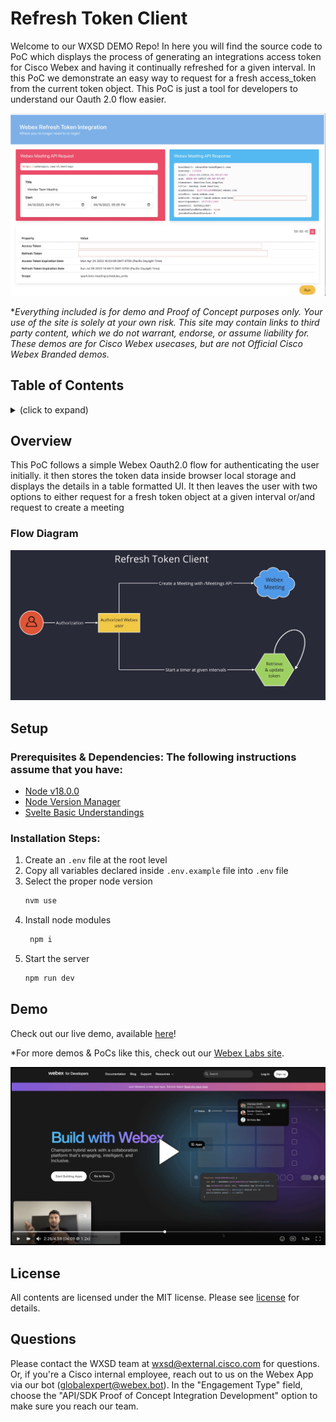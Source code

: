 <!-- _____________________________________________________________________________________________________________________________________ -->
<!--                                              Basic Repo Steps                                                            -->

<!-- # Repo-Template
This is an Internal WXSD Template to be used for GitHub Repos moving forward. Follow the following steps: Visit https://github.com/wxsd-sales/readme-template/blob/master/README.md for extended details.
-->



<!--   Step 1) Name your repository: Names will ALWAYS start with "bot - ", "integration -", "macro -", or "supportapp -" 
Examples:"bot- <insert repo name>" 
       "integration - <insert repo name>"
       "macro - <insert repo name>"
       "supportapp - <insert repo name>" 

~3 words, kebab case, use words to indicate what it does. Visit https://github.com/wxsd-sales/readme-template/blob/master/README.md for more details  
-->

<!--  Step 2) Add One sentence description to your repository: Copy/Paste from Webex Labs Card sentence.
       Example: "Redirect an Auto Attendant caller to an SMS conversation to alleviate Call Queue Agent responsibilities."
-->

<!--  Step 3) Add at least 1 tag to the repo: Indicating if it’s a “bot”, “macro” or “embeddedapp”.       
                 *Additional tags are allowed: should be lowercase and hyphenated for spaces.
                Repo does not use “macros” as a tag (use “macro” instead)
-->

<!--  Step 4) MAKE SURE an MIT license is included in your Repository, unless management has communicated otherwise. If another license is needed, please verify with management. This is for legal reasons.
-->

<!--  Step 4) Use following Template to copy/paste your details below in place of the directions 
Make sure you include the "Keep this here" portions (it is for legal, and security infosec reasons).
-->

<!-- _____________________________________________________________________________________________________________________________________ -->

<!--                                                Actual Template Starts Below                                                           -->


# Refresh Token Client
Welcome to our WXSD DEMO Repo! <!-- Keep this here --> 
In here you will find the source code to PoC which displays the process of generating an integrations access token for Cisco Webex and having it continually refreshed for a given interval.
In this PoC we demonstrate an easy way to request for a fresh access_token from the current token object. This PoC is just a tool for developers to understand our Oauth 2.0 flow easier.

 <!--- Insert a screenshot, gif or image below that shows a little about your Demo/PoC -->
 ![refresh-token](./static/demo.jpg)




<!-- Keep the following here -->  
 *_Everything included is for demo and Proof of Concept purposes only. Your use of the site is solely at your own risk. This site may contain links to third party content, which we do not warrant, endorse, or assume liability for. These demos are for Cisco Webex usecases, but are not Official Cisco Webex Branded demos._

## Table of Contents <!-- Keep the following here -->  
<!-- ⛔️ MD-MAGIC-EXAMPLE:START (TOC:collapse=true&collapseText=Click to expand) -->
<details>
<summary>(click to expand)</summary>
    
  * [Overview](#overview)
  * [Setup](#setup)
  * [Demos](#demos)
  * [License](#license)  
  * [Questions](#questions)

</details>
<!-- ⛔️ MD-MAGIC-EXAMPLE:END -->


## Overview
This PoC follows a simple Webex Oauth2.0 flow for authenticating the user initially. it then stores the token data inside browser local storage and displays the details in a table formatted UI. It then leaves the user with two options to either request for a fresh token object at a given interval or/and request to create a meeting 


### Flow Diagram
<!-- *MANDATORY* Insert Your Flow Diagram Here -->
![flow-design](./static/design.jpg)



## Setup

### Prerequisites & Dependencies: The following instructions assume that you have:

- [Node v18.0.0](https://nodejs.org/en/blog/announcements/v18-release-announce)
- [Node Version Manager](https://www.freecodecamp.org/news/node-version-manager-nvm-install-guide/)
- [Svelte Basic Understandings](https://svelte.dev/)


<!-- GETTING STARTED -->

### Installation Steps:
1. Create an `.env` file at the root level
2. Copy all variables declared inside `.env.example` file into `.env` file
3. Select the proper node version
    ```sh
    nvm use
    ```
4.  Install node modules
    ```sh
     npm i
     ```
5.  Start the server
    ```sh
    npm run dev
    ```
    
## Demo

<!-- Insert link to the website below (if deployed). -->
Check out our live demo, available [here](https://refresh-token.wbx.ninja)!

<!-- Keep the following statement -->
*For more demos & PoCs like this, check out our [Webex Labs site](https://collabtoolbox.cisco.com/webex-labs).


<!-- Update your vidcast title, video screenshot, vidcast/youtube link & name -->
[![Your Video Title ](./static/play.png)](https://app.vidcast.io/share/0aaf125f-b02d-4ad3-9a41-6e636d4d7323 "refresh token demo")



## License
<!-- An MIT license should be included in your Repository, unless management has communicated otherwise. If another license is needed, please verify with management. This is for legal reasons.
--> 

<!-- Keep the following statement -->
All contents are licensed under the MIT license. Please see [license](LICENSE) for details.


## Questions

Please contact the WXSD team at [wxsd@external.cisco.com](mailto:wxsd@external.cisco.com?subject=RepoName) for questions. Or, if you're a Cisco internal employee, reach out to us on the Webex App via our bot (globalexpert@webex.bot). In the "Engagement Type" field, choose the "API/SDK Proof of Concept Integration Development" option to make sure you reach our team. 